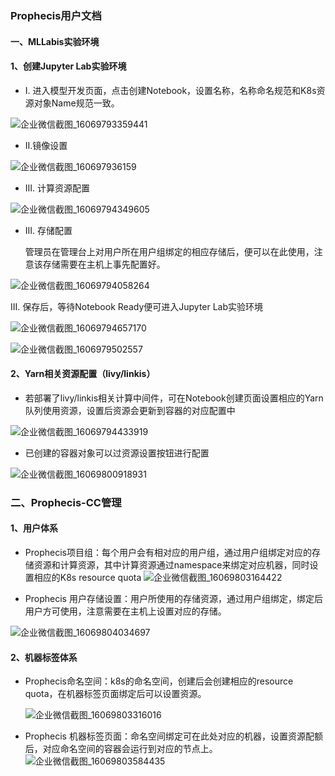 ### Prophecis用户文档

#### 一、MLLabis实验环境
#### 1、创建Jupyter Lab实验环境

- I. 进入模型开发页面，点击创建Notebook，设置名称，名称命名规范和K8s资源对象Name规范一致。

![企业微信截图_16069793359441](https://github.com/WeBankFinTech/Prophecis/blob/master/docs/zh_CN/userGuideImage/企业微信截图_16069793359441.png)

- II.镜像设置

![企业微信截图_160697936159](https://github.com/WeBankFinTech/Prophecis/blob/master/docs/zh_CN/userGuideImage/企业微信截图_160697936159.png)

- III. 计算资源配置

![企业微信截图_16069794349605](https://github.com/WeBankFinTech/Prophecis/blob/master/docs/zh_CN/userGuideImage/企业微信截图_16069794349605.png)

- III. 存储配置

  管理员在管理台上对用户所在用户组绑定的相应存储后，便可以在此使用，注意该存储需要在主机上事先配置好。

![企业微信截图_16069794058264](https://github.com/WeBankFinTech/Prophecis/blob/master/docs/zh_CN/userGuideImage/企业微信截图_16069794058264.png)

III. 保存后，等待Notebook Ready便可进入Jupyter Lab实验环境

![企业微信截图_16069794657170](https://github.com/WeBankFinTech/Prophecis/blob/master/docs/zh_CN/userGuideImage/企业微信截图_16069794657170.png)

![企业微信截图_1606979502557](https://github.com/WeBankFinTech/Prophecis/blob/master/docs/zh_CN/userGuideImage/企业微信截图_1606979502557.png)

#### 2、Yarn相关资源配置（livy/linkis）

- 若部署了livy/linkis相关计算中间件，可在Notebook创建页面设置相应的Yarn队列使用资源，设置后资源会更新到容器的对应配置中

![企业微信截图_16069794433919](https://github.com/WeBankFinTech/Prophecis/blob/master/docs/zh_CN/userGuideImage/企业微信截图_16069794433919.png)

- 已创建的容器对象可以过资源设置按钮进行配置

![企业微信截图_16069800918931](https://github.com/WeBankFinTech/Prophecis/blob/master/docs/zh_CN/userGuideImage/企业微信截图_16069800918931.png)


###  二、Prophecis-CC管理
#### 1、用户体系

- Prophecis项目组：每个用户会有相对应的用户组，通过用户组绑定对应的存储资源和计算资源，其中计算资源通过namespace来绑定对应机器，同时设置相应的K8s resource quota
  ![企业微信截图_16069803164422](https://github.com/WeBankFinTech/Prophecis/blob/master/docs/zh_CN/userGuideImage/企业微信截图_16069803164422.png)
                                                                           

- Prophecis 用户存储设置：用户所使用的存储资源，通过用户组绑定，绑定后用户方可使用，注意需要在主机上设置对应的存储。

![企业微信截图_16069804034697](https://github.com/WeBankFinTech/Prophecis/blob/master/docs/zh_CN/userGuideImage/企业微信截图_16069804034697.png)


#### 2、机器标签体系
- Prophecis命名空间：k8s的命名空间，创建后会创建相应的resource quota，在机器标签页面绑定后可以设置资源。

  ![企业微信截图_16069803316016](https://github.com/WeBankFinTech/Prophecis/blob/master/docs/zh_CN/userGuideImage/企业微信截图_16069803316016.png)
                                                                           

- Prophecis 机器标签页面：命名空间绑定可在此处对应的机器，设置资源配额后，对应命名空间的容器会运行到对应的节点上。
 ![企业微信截图_16069803584435](https://github.com/WeBankFinTech/Prophecis/blob/master/docs/zh_CN/userGuideImage/企业微信截图_16069803584435.png)

                                                                                
